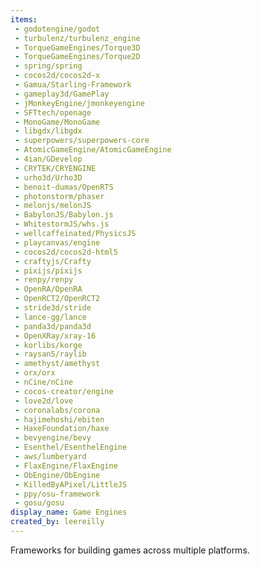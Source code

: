 ```yaml
---
items:
 - godotengine/godot
 - turbulenz/turbulenz_engine
 - TorqueGameEngines/Torque3D
 - TorqueGameEngines/Torque2D
 - spring/spring
 - cocos2d/cocos2d-x
 - Gamua/Starling-Framework
 - gameplay3d/GamePlay
 - jMonkeyEngine/jmonkeyengine
 - SFTtech/openage
 - MonoGame/MonoGame
 - libgdx/libgdx
 - superpowers/superpowers-core
 - AtomicGameEngine/AtomicGameEngine
 - 4ian/GDevelop
 - CRYTEK/CRYENGINE
 - urho3d/Urho3D
 - benoit-dumas/OpenRTS
 - photonstorm/phaser
 - melonjs/melonJS
 - BabylonJS/Babylon.js
 - WhitestormJS/whs.js
 - wellcaffeinated/PhysicsJS
 - playcanvas/engine
 - cocos2d/cocos2d-html5
 - craftyjs/Crafty
 - pixijs/pixijs
 - renpy/renpy
 - OpenRA/OpenRA
 - OpenRCT2/OpenRCT2
 - stride3d/stride
 - lance-gg/lance
 - panda3d/panda3d
 - OpenXRay/xray-16
 - korlibs/korge
 - raysan5/raylib
 - amethyst/amethyst
 - orx/orx
 - nCine/nCine
 - cocos-creator/engine
 - love2d/love
 - coronalabs/corona
 - hajimehoshi/ebiten
 - HaxeFoundation/haxe
 - bevyengine/bevy
 - Esenthel/EsenthelEngine
 - aws/lumberyard
 - FlaxEngine/FlaxEngine
 - ObEngine/ObEngine
 - KilledByAPixel/LittleJS
 - ppy/osu-framework
 - gosu/gosu
display_name: Game Engines
created_by: leereilly
---
```

Frameworks for building games across multiple platforms.

